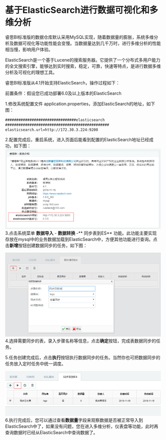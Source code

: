 # 基于ElasticSearch进行数据可视化和多维分析

睿思BI标准版的数据仓库默认采用MySQL实现，随着数据量的膨胀，系统多维分析及数据可视化等功能性能会变慢。当数据量达到几千万时，进行多维分析的性能相当慢，影响用户体验。

ElasticSearch是一个基于Lucene的搜索服务器。它提供了一个分布式多用户能力的全文搜索引擎，能够达到实时搜索，稳定，可靠，快速等特点，是进行数据多维分析及可视化的理想工具。

睿思BI标准版从4.1开始支持ElasticSearch，操作过程如下：

前置条件：假设您已成功部署6.0及以上版本的ElasticSearch

1.修改系统配置文件 application.properties，添加ElasticSearch的地址，如下图：

```
################################elasticsearch ###############################################
elasticsearch.url=http://172.30.3.224:9200
```

2.配置完成后，重启系统，进入页面后能看到配置的ElasticSearch地址已经成功，如下图：![](/assets/import445.png)3.点击系统菜单 **数据导入** - **数据转换** -** 同步表到ES** 功能。此功能主要实现存放在mysql中的业务数据加载到ElasticSearch中，方便其他功能进行查询。点击**新增**按钮创建数据同步的任务，如下图：

![](/assets/import447.png)4.选择需要同步的表，录入步骤名称等信息，点击**确定**按钮，完成表数据同步的任务。

5.任务创建完成后，点击**执行**按钮执行数据同步的任务。当然你也可把数据同步的任务放入定时任务中统一调度。

![](/assets/import448.png)6.执行完成后，您可以通过查看**数据量**字段来观察数据是否被正常导入到ElasticSearch中了，如果没有问题，您在进入多维分析，仪表盘等功能，此时再查询数据时已经从ElasticSearch中查询数据了。

